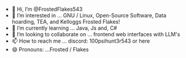- 👋 Hi, I’m @FrostedFlakes543
- 👀 I’m interested in ... GNU / Linux, Open-Source Software, Data hoarding, TEA, and Kelloggs Frosted Flakes!
- 🌱 I’m currently learning ... Java, Js and, C#
- 💞️ I’m looking to collaborate on ... frontend web interfaces with LLM's
- 📫 How to reach me ...  discord: 100psihunt3r543 or here
- 😄 Pronouns: ...Frosted / Flakes







<!---
FrostedFlakes543/FrostedFlakes543 is a ✨ special ✨ repository because its `README.md` (this file) appears on your GitHub profile.
You can click the Preview link to take a look at your changes.

<img src="https://github-readme-stats.vercel.app/api/top-langs/?username=voyager19878"/>
--->
